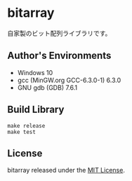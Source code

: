 
# bitarray

自家製のビット配列ライブラリです。

## Author's Environments

* Windows 10 
* gcc (MinGW.org GCC-6.3.0-1) 6.3.0
* GNU gdb (GDB) 7.6.1

## Build Library 

```
make release 
make test 
```

## License 

bitarray released under the [MIT License](LICENSE).
